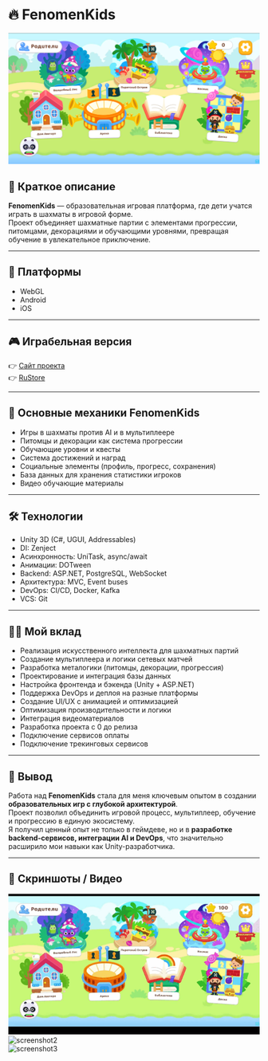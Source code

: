 # 🔥 FenomenKids

<div align="center"><img src="data/fenomen_main_image.png" width="800" /></div>

## 📌 Краткое описание
**FenomenKids** — образовательная игровая платформа, где дети учатся играть в шахматы в игровой форме.  
Проект объединяет шахматные партии с элементами прогрессии, питомцами, декорациями и обучающими уровнями, превращая обучение в увлекательное приключение.  

---

## 🚀 Платформы
- WebGL  
- Android  
- iOS  

---

## 🎮 Играбельная версия
👉 [Сайт проекта](https://fenomen-kids.ru/site/)  
👉 [RuStore](https://www.rustore.ru/catalog/app/com.DefaultCompany.FenomenKids)  

---

## 🧠 Основные механики FenomenKids
- Игры в шахматы против AI и в мультиплеере  
- Питомцы и декорации как система прогрессии  
- Обучающие уровни и квесты  
- Система достижений и наград  
- Социальные элементы (профиль, прогресс, сохранения)  
- База данных для хранения статистики игроков
- Видео обучающие материалы   

---

## 🛠 Технологии
- Unity 3D (C#, UGUI, Addressables)  
- DI: Zenject 
- Асинхронность: UniTask, async/await  
- Анимации: DOTween  
- Backend: ASP.NET, PostgreSQL, WebSocket  
- Архитектура: MVC, Event buses  
- DevOps: CI/CD, Docker, Kafka 
- VCS: Git  

---

## 👩‍💻 Мой вклад
- Реализация искусственного интеллекта для шахматных партий  
- Создание мультиплеера и логики сетевых матчей  
- Разработка металогики (питомцы, декорации, прогрессия)  
- Проектирование и интеграция базы данных  
- Настройка фронтенда и бэкенда (Unity + ASP.NET)  
- Поддержка DevOps и деплоя на разные платформы  
- Создание UI/UX с анимацией и оптимизацией  
- Оптимизация производительности и логики
- Интеграция видеоматериалов
- Разработка проекта с 0 до релиза
- Подключение сервисов оплаты
- Подключение трекинговых сервисов  

---

## 🏁 Вывод
Работа над **FenomenKids** стала для меня ключевым опытом в создании **образовательных игр с глубокой архитектурой**.  
Проект позволил объединить игровой процесс, мультиплеер, обучение и прогрессию в единую экосистему.  
Я получил ценный опыт не только в геймдеве, но и в **разработке backend-сервисов, интеграции AI и DevOps**, что значительно расширило мои навыки как Unity-разработчика.  

---

## 📸 Скриншоты / Видео

![gif](data/MainMenu.gif) 
![screenshot2](fenomenkids2.jpg)  
![screenshot3](fenomenkids3.jpg)

